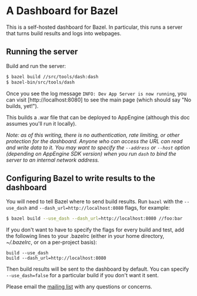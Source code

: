 # A Dashboard for Bazel

This is a self-hosted dashboard for Bazel. In particular, this runs a server
that turns build results and logs into webpages.

## Running the server

Build and run the server:

```bash
$ bazel build //src/tools/dash:dash
$ bazel-bin/src/tools/dash
```

Once you see the log message `INFO: Dev App Server is now running`, you
can visit [http://localhost:8080] to see the main page (which should say "No
builds, yet!").

This builds a .war file that can be deployed to AppEngine (although this
doc assumes you'll run it locally).

_Note: as of this writing, there is no authentication, rate limiting, or other
protection for the dashboard. Anyone who can access the URL can read and write
data to it. You may want to specify the `--address` or `--host` option
(depending on AppEngine SDK version) when you run `dash` to bind the server to
an internal network address._

## Configuring Bazel to write results to the dashboard

You will need to tell Bazel where to send build results. Run `bazel` with the
`--use_dash` and `--dash_url=http://localhost:8080` flags, for
example:

```bash
$ bazel build --use_dash --dash_url=http://localhost:8080 //foo:bar
```

If you don't want to have to specify the flags for every build and test, add
the following lines to your .bazelrc (either in your home directory,
_~/.bazelrc_, or on a per-project basis):

```
build --use_dash
build --dash_url=http://localhost:8080
```

Then build results will be sent to the dashboard by default.  You can specify
`--use_dash=false` for a particular build if you don't want it sent.

Please email the
[mailing list](https://groups.google.com/forum/#!forum/bazel-discuss)
with any questions or concerns.
